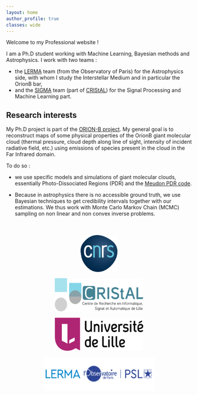 ```yaml
---
layout: home
author_profile: true
classes: wide
---
```


Welcome to my Professional website !

I am a Ph.D student working with Machine Learning, Bayesian methods and Astrophysics. I work with two teams :

* the [LERMA](https://lerma.obspm.fr/) team (from the Observatory of Paris) for the Astrophysics side, with whom I study the Interstellar Medium and in particular the OrionB bar,
* and the [SIGMA](https://www.cristal.univ-lille.fr/equipes/sigma/) team (part of [CRIStAL](https://www.cristal.univ-lille.fr/)) for the Signal Processing and Machine Learning part.

## Research interests

My Ph.D project is part of the [ORION-B project](https://www.iram.fr/~pety/ORION-B/). My general goal is to reconstruct maps of some physical properties of the OrionB giant molecular cloud (thermal pressure, cloud depth along line of sight, intensity of incident radiative field, etc.) using emissions of species present in the cloud in the Far Infrared domain.

To do so :
* we use specific models and simulations of giant molecular clouds, essentially Photo-Dissociated Regions (PDR) and the [Meudon PDR code](https://ism.obspm.fr/pdr.html).

* Because in astrophysics there is no accessible ground truth, we use Bayesian techniques to get credibility intervals together with our estimations. We thus work with Monte Carlo Markov Chain (MCMC) sampling on non linear and non convex inverse problems.


<div align="middle" style="margin-top: 50px">
  <a href="http://www.cnrs.fr/en"><img class='logo' alt="logo_cnrs" src="assets/images/logo_cnrs.png" align="bottom" style="width:100px;height:100px;"></a>

  <a href="https://www.cristal.univ-lille.fr/en"><img class='logo' alt="logo_cristal" src="assets/images/logo_cristal.png" align="bottom" style="width:240px;height:90px;"></a>

  <a href="https://www.univ-lille.fr/home/"> <img class='logo' alt="logo_Lille1" src="assets/images/logo_ulille.png" align="bottom" style="width:240px;height:90px;"></a>

  <a href="https://lerma.obspm.fr/?lang=en"> <img class='logo' alt="logo_lerma" src="assets/images/logo_lerma.png" align="bottom" style="width:300px;height:90px;"></a>
</div>
